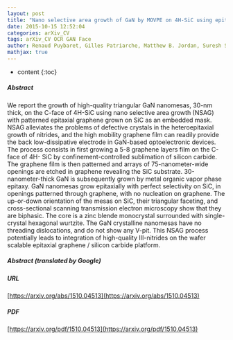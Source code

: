 ```yaml
---
layout: post
title: "Nano selective area growth of GaN by MOVPE on 4H-SiC using epitaxial graphene as a mask: towards integrated III-nitride / graphene / SiC electronics and optoelectronics"
date: 2015-10-15 12:52:04
categories: arXiv_CV
tags: arXiv_CV OCR GAN Face
author: Renaud Puybaret, Gilles Patriarche, Matthew B. Jordan, Suresh Sundaram, Youssef El Gmili, Jean-Paul Salvestrini, Paul L. Voss, Walt A. de Heer, Claire Berger, Abdallah Ougazzaden
mathjax: true
---
```


* content
{:toc}

##### Abstract
We report the growth of high-quality triangular GaN nanomesas, 30-nm thick, on the C-face of 4H-SiC using nano selective area growth (NSAG) with patterned epitaxial graphene grown on SiC as an embedded mask. NSAG alleviates the problems of defective crystals in the heteroepitaxial growth of nitrides, and the high mobility graphene film can readily provide the back low-dissipative electrode in GaN-based optoelectronic devices. The process consists in first growing a 5-8 graphene layers film on the C-face of 4H- SiC by confinement-controlled sublimation of silicon carbide. The graphene film is then patterned and arrays of 75-nanometer-wide openings are etched in graphene revealing the SiC substrate. 30-nanometer-thick GaN is subsequently grown by metal organic vapor phase epitaxy. GaN nanomesas grow epitaxially with perfect selectivity on SiC, in openings patterned through graphene, with no nucleation on graphene. The up-or-down orientation of the mesas on SiC, their triangular faceting, and cross-sectional scanning transmission electron microscopy show that they are biphasic. The core is a zinc blende monocrystal surrounded with single-crystal hexagonal wurtzite. The GaN crystalline nanomesas have no threading dislocations, and do not show any V-pit. This NSAG process potentially leads to integration of high-quality III-nitrides on the wafer scalable epitaxial graphene / silicon carbide platform.

##### Abstract (translated by Google)


##### URL
[https://arxiv.org/abs/1510.04513](https://arxiv.org/abs/1510.04513)

##### PDF
[https://arxiv.org/pdf/1510.04513](https://arxiv.org/pdf/1510.04513)

